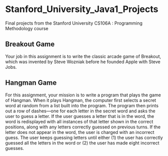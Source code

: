 # Stanford_University_Java1_Projects
Final projects from the Stanford University CS106A : Programming Methodology course

## Breakout Game 
Your job in this assignment is to write the classic arcade game of Breakout, which was invented by Steve Wozniak before he founded Apple with Steve Jobs. 

## Hangman Game
For this assignment, your mission is to write a program that plays the game of Hangman. When it plays Hangman, the computer first selects a secret word at random from a list built into the program. The program then prints out a row of dashes—one for each letter in the secret word and asks the user to guess a letter. If the user guesses a letter that is in the word, the word is redisplayed with all instances of that letter shown in the correct positions, along with any letters correctly guessed on previous turns. If the letter does not appear in the word, the user is charged with an incorrect guess. The user keeps guessing letters until either (1) the user has correctly guessed all the letters in the word or (2) the user has made eight incorrect guesses. 
